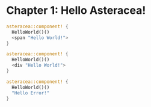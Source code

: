 # Chapter 1: Hello Asteracea!

```rust
asteracea::component! {
  HelloWorld()()
  <span "Hello World!">
}
```

```rust
asteracea::component! {
  HelloWorld()()
  <div "Hello World!">
}
```

```rust
asteracea::component! {
  HelloWorld()()
  "Hello Error!"
}
```

